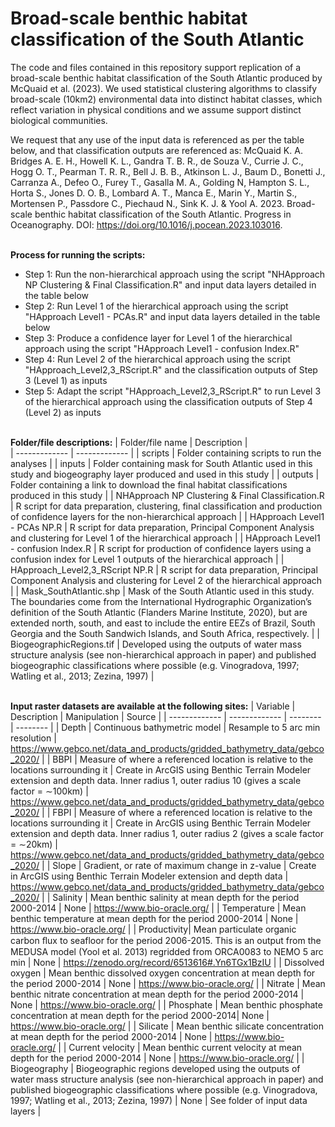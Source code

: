 # Broad-scale benthic habitat classification of the South Atlantic

The code and files contained in this repository support replication of a broad-scale benthic habitat classification of the South Atlantic produced by McQuaid et al. (2023). We used statistical clustering algorithms to classify broad-scale (10km2) environmental data into distinct habitat classes, which reflect variation in physical conditions and we assume support distinct biological communities. 

We request that any use of the input data is referenced as per the table below, and that classification outputs are referenced as:
McQuaid K. A. Bridges A. E. H., Howell K. L., Gandra T. B. R., de Souza V., Currie J. C., Hogg O. T., Pearman T. R. R., Bell J. B. B., Atkinson L. J., Baum D., Bonetti J., Carranza A., Defeo O., Furey T., Gasalla M. A., Golding N, Hampton S. L., Horta S., Jones D. O. B., Lombard A. T., Manca E., Marin Y., Martin S., Mortensen P., Passdore C., Piechaud N., Sink K. J. & Yool A. 2023. Broad-scale benthic habitat classification of the South Atlantic. Progress in Oceanography. DOI: https://doi.org/10.1016/j.pocean.2023.103016.

<br />__Process for running the scripts:__
* Step 1: Run the non-hierarchical approach using the script "NHApproach NP Clustering & Final Classification.R" and input data layers detailed in the table below
* Step 2: Run Level 1 of the hierarchical approach using the script "HApproach Level1 - PCAs.R" and input data layers detailed in the table below
* Step 3: Produce a confidence layer for Level 1 of the hierarchical approach using the script "HApproach Level1 - confusion Index.R"
* Step 4: Run Level 2 of the hierarchical approach using the script "HApproach_Level2,3_RScript.R" and the classification outputs of Step 3 (Level 1) as inputs
* Step 5: Adapt the script "HApproach_Level2,3_RScript.R" to run Level 3 of the hierarchical approach using the classification outputs of Step 4 (Level 2) as inputs


<br /> __Folder/file descriptions:__
| Folder/file name     | Description |    
| ------------- | ------------- | 
| scripts     |  Folder containing scripts to run the analyses |
| inputs     |  Folder containing mask for South Atlantic used in this study and biogeography layer produced and used in this study |
| outputs     |  Folder containing a link to download the final habitat classifications produced in this study |
| NHApproach NP Clustering & Final Classification.R    |  R script for data preparation, clustering, final classification and production of confidence layers for the non-hierarchical approach |
| HApproach Level1 - PCAs NP.R   |  R script for data preparation, Principal Component Analysis and clustering for Level 1 of the hierarchical approach |
| HApproach Level1 - confusion Index.R   |  R script for production of confidence layers using a confusion index for Level 1 outputs of the hierarchical approach |
| HApproach_Level2,3_RScript NP.R  |  R script for data preparation, Principal Component Analysis and clustering for Level 2 of the hierarchical approach |
| Mask_SouthAtlantic.shp | Mask of the South Atlantic used in this study. The boundaries come from the International Hydrographic Organization’s definition of the South Atlantic (Flanders Marine Institute, 2020), but are extended north, south, and east to include the entire EEZs of Brazil, South Georgia and the South Sandwich Islands, and South Africa, respectively. |
| BiogeographicRegions.tif | Developed using the outputs of water mass structure analysis (see non-hierarchical approach in paper) and published biogeographic classifications where possible (e.g. Vinogradova, 1997; Watling et al., 2013; Zezina, 1997) | 


<br /> __Input raster datasets are available at the following sites:__
| Variable     | Description      | Manipulation     |  Source |
| ------------- | ------------- | -------- |  -------- |
| Depth  | Continuous bathymetric model | Resample to 5 arc min resolution |  https://www.gebco.net/data_and_products/gridded_bathymetry_data/gebco_2020/ |
| BBPI  | Measure of where a referenced location is relative to the locations surrounding it | Create in ArcGIS using Benthic Terrain Modeler extension and depth data. Inner radius 1, outer radius 10 (gives a scale factor = ∼100km) |  https://www.gebco.net/data_and_products/gridded_bathymetry_data/gebco_2020/ |
| FBPI  | Measure of where a referenced location is relative to the locations surrounding it | Create in ArcGIS using Benthic Terrain Modeler extension and depth data. Inner radius 1, outer radius 2 (gives a scale factor = ∼20km) | https://www.gebco.net/data_and_products/gridded_bathymetry_data/gebco_2020/  |
| Slope  | Gradient, or rate of maximum change in z-value | Create in ArcGIS using Benthic Terrain Modeler extension and depth data | https://www.gebco.net/data_and_products/gridded_bathymetry_data/gebco_2020/   |
| Salinity | Mean benthic salinity at mean depth for the period 2000-2014 | None | https://www.bio-oracle.org/ |
| Temperature | Mean benthic temperature at mean depth for the period 2000-2014 | None | https://www.bio-oracle.org/  |
| Productivity| Mean particulate organic carbon ﬂux to seafloor for the period 2006-2015. This is an output from the MEDUSA model (Yool et al. 2013) regridded from ORCA0083 to NEMO 5 arc min | None | https://zenodo.org/record/6513616#.Yn6TGx1BzIU |
| Dissolved oxygen | Mean benthic dissolved oxygen concentration at mean depth for the period 2000-2014 | None | https://www.bio-oracle.org/ |
| Nitrate | Mean benthic nitrate concentration at mean depth for the period 2000-2014 | None | https://www.bio-oracle.org/  |
| Phosphate | Mean benthic phosphate concentration at mean depth for the period 2000-2014| None | https://www.bio-oracle.org/ |
| Silicate | Mean benthic silicate concentration at mean depth for the period 2000-2014 | None | https://www.bio-oracle.org/  |
| Current velocity |  Mean benthic current velocity at mean depth for the period 2000-2014 | None | https://www.bio-oracle.org/  |
| Biogeography | Biogeographic regions developed using the outputs of water mass structure analysis (see non-hierarchical approach in paper) and published biogeographic classifications where possible (e.g. Vinogradova, 1997; Watling et al., 2013; Zezina, 1997) | None |  See folder of input data layers  |

